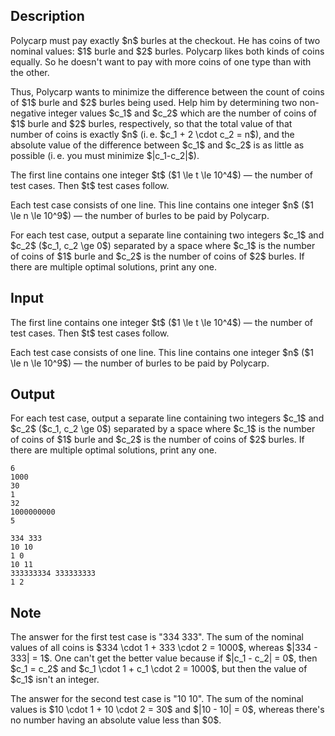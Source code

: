 ## Description

<div><p>Polycarp must pay <span class="tex-font-style-bf">exactly</span> $n$ burles at the checkout. He has coins of two nominal values: $1$ burle and $2$ burles. Polycarp likes both kinds of coins equally. So he doesn't want to pay with more coins of one type than with the other.</p><p>Thus, Polycarp wants to minimize the difference between the count of coins of $1$ burle and $2$ burles being used. Help him by determining two non-negative integer values $c_1$ and $c_2$ which are the number of coins of $1$ burle and $2$ burles, respectively, so that the total value of that number of coins is <span class="tex-font-style-bf">exactly</span> $n$ (i. e. $c_1 + 2 \cdot c_2 = n$), and the absolute value of the difference between $c_1$ and $c_2$ is as little as possible (i. e. you must minimize $|c_1-c_2|$).</p></div><div class="input-specification"><p>The first line contains one integer $t$ ($1 \le t \le 10^4$) — the number of test cases. Then $t$ test cases follow.</p><p>Each test case consists of one line. This line contains one integer $n$ ($1 \le n \le 10^9$) — the number of burles to be paid by Polycarp.</p></div><div class="output-specification"><p>For each test case, output a separate line containing two integers $c_1$ and $c_2$ ($c_1, c_2 \ge 0$) separated by a space where $c_1$ is the number of coins of $1$ burle and $c_2$ is the number of coins of $2$ burles. If there are multiple optimal solutions, print any one.</p></div>

## Input

<p>The first line contains one integer $t$ ($1 \le t \le 10^4$) — the number of test cases. Then $t$ test cases follow.</p><p>Each test case consists of one line. This line contains one integer $n$ ($1 \le n \le 10^9$) — the number of burles to be paid by Polycarp.</p>

## Output

<p>For each test case, output a separate line containing two integers $c_1$ and $c_2$ ($c_1, c_2 \ge 0$) separated by a space where $c_1$ is the number of coins of $1$ burle and $c_2$ is the number of coins of $2$ burles. If there are multiple optimal solutions, print any one.</p>





```input1
6
1000
30
1
32
1000000000
5
```




```output1
334 333
10 10
1 0
10 11
333333334 333333333
1 2
```



## Note

<p>The answer for the first test case is "<span class="tex-font-style-tt">334 333</span>". The sum of the nominal values of all coins is $334 \cdot 1 + 333 \cdot 2 = 1000$, whereas $|334 - 333| = 1$. One can't get the better value because if $|c_1 - c_2| = 0$, then $c_1 = c_2$ and $c_1 \cdot 1 + c_1 \cdot 2 = 1000$, but then the value of $c_1$ isn't an integer.</p><p>The answer for the second test case is "<span class="tex-font-style-tt">10 10</span>". The sum of the nominal values is $10 \cdot 1 + 10 \cdot 2 = 30$ and $|10 - 10| = 0$, whereas there's no number having an absolute value less than $0$.</p>
